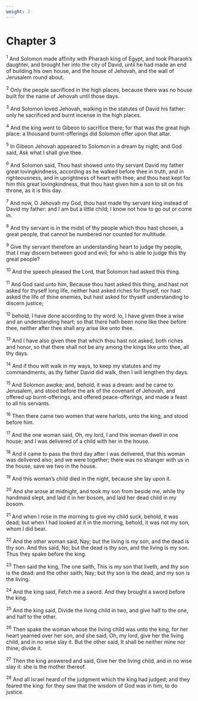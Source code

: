 ```yaml
---
weight: 3
---
```


# Chapter 3

<sup>1</sup> And Solomon made affinity with Pharaoh king of Egypt, and took Pharaoh’s daughter, and brought her into the city of David, until he had made an end of building his own house, and the house of Jehovah, and the wall of Jerusalem round about. 

<sup>2</sup> Only the people sacrificed in the high places, because there was no house built for the name of Jehovah until those days. 

<sup>3</sup> And Solomon loved Jehovah, walking in the statutes of David his father: only he sacrificed and burnt incense in the high places. 

<sup>4</sup> And the king went to Gibeon to sacrifice there; for that was the great high place: a thousand burnt-offerings did Solomon offer upon that altar. 

<sup>5</sup> In Gibeon Jehovah appeared to Solomon in a dream by night; and God said, Ask what I shall give thee. 

<sup>6</sup> And Solomon said, Thou hast showed unto thy servant David my father great lovingkindness, according as he walked before thee in truth, and in righteousness, and in uprightness of heart with thee; and thou hast kept for him this great lovingkindness, that thou hast given him a son to sit on his throne, as it is this day. 

<sup>7</sup> And now, O Jehovah my God, thou hast made thy servant king instead of David my father: and I am but a little child; I know not how to go out or come in. 

<sup>8</sup> And thy servant is in the midst of thy people which thou hast chosen, a great people, that cannot be numbered nor counted for multitude. 

<sup>9</sup> Give thy servant therefore an understanding heart to judge thy people, that I may discern between good and evil; for who is able to judge this thy great people? 

<sup>10</sup> And the speech pleased the Lord, that Solomon had asked this thing. 

<sup>11</sup> And God said unto him, Because thou hast asked this thing, and hast not asked for thyself long life, neither hast asked riches for thyself, nor hast asked the life of thine enemies, but hast asked for thyself understanding to discern justice; 

<sup>12</sup> behold, I have done according to thy word: lo, I have given thee a wise and an understanding heart; so that there hath been none like thee before thee, neither after thee shall any arise like unto thee. 

<sup>13</sup> And I have also given thee that which thou hast not asked, both riches and honor, so that there shall not be any among the kings like unto thee, all thy days. 

<sup>14</sup> And if thou wilt walk in my ways, to keep my statutes and my commandments, as thy father David did walk, then I will lengthen thy days. 

<sup>15</sup> And Solomon awoke; and, behold, it was a dream: and he came to Jerusalem, and stood before the ark of the covenant of Jehovah, and offered up burnt-offerings, and offered peace-offerings, and made a feast to all his servants. 

<sup>16</sup> Then there came two women that were harlots, unto the king, and stood before him. 

<sup>17</sup> And the one woman said, Oh, my lord, I and this woman dwell in one house; and I was delivered of a child with her in the house. 

<sup>18</sup> And it came to pass the third day after I was delivered, that this woman was delivered also; and we were together; there was no stranger with us in the house, save we two in the house. 

<sup>19</sup> And this woman’s child died in the night, because she lay upon it. 

<sup>20</sup> And she arose at midnight, and took my son from beside me, while thy handmaid slept, and laid it in her bosom, and laid her dead child in my bosom. 

<sup>21</sup> And when I rose in the morning to give my child suck, behold, it was dead; but when I had looked at it in the morning, behold, it was not my son, whom I did bear. 

<sup>22</sup> And the other woman said, Nay; but the living is my son, and the dead is thy son. And this said, No; but the dead is thy son, and the living is my son. Thus they spake before the king. 

<sup>23</sup> Then said the king, The one saith, This is my son that liveth, and thy son is the dead: and the other saith, Nay; but thy son is the dead, and my son is the living. 

<sup>24</sup> And the king said, Fetch me a sword. And they brought a sword before the king. 

<sup>25</sup> And the king said, Divide the living child in two, and give half to the one, and half to the other. 

<sup>26</sup> Then spake the woman whose the living child was unto the king, for her heart yearned over her son, and she said, Oh, my lord, give her the living child, and in no wise slay it. But the other said, It shall be neither mine nor thine; divide it. 

<sup>27</sup> Then the king answered and said, Give her the living child, and in no wise slay it: she is the mother thereof. 

<sup>28</sup> And all Israel heard of the judgment which the king had judged; and they feared the king: for they saw that the wisdom of God was in him, to do justice. 


